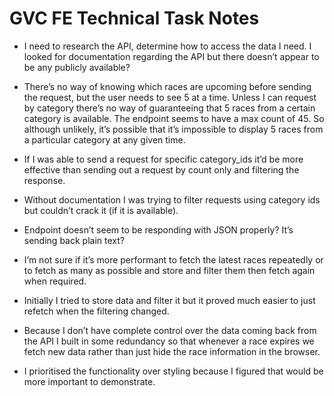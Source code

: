 # GVC FE Technical Task Notes

* I need to research the API, determine how to access the data I need.  I looked for documentation regarding the API but there doesn’t appear to be any publicly available?

* There’s no way of knowing which races are upcoming before sending the request, but the user needs to see 5 at a time. Unless I can request by category there’s no way of guaranteeing that 5 races from a certain category is available. The endpoint seems to have a max count of 45. So although unlikely, it’s possible that it’s impossible to display 5 races from a particular category at any given time.

* If I was able to send a request for specific category_ids it’d be more effective than sending out a request by count only and filtering the response.

* Without documentation I was trying to filter requests using category ids but couldn’t crack it (if it is available).

* Endpoint doesn’t seem to be responding with JSON properly? It’s sending back plain text?

* I’m not sure if it’s more performant to fetch the latest races repeatedly or to fetch as many as possible and store and filter them then fetch again when required.

* Initially I tried to store data and filter it but it proved much easier to just refetch when the filtering changed.

* Because I don’t have complete control over the data coming back from the API I built in some redundancy so that whenever a race expires we fetch new data rather than just hide the race information in the browser.

* I prioritised the functionality over styling because I figured that would be more important to demonstrate.
